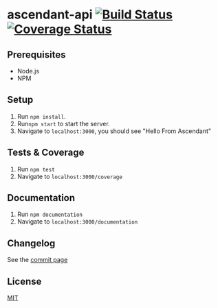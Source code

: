 # ascendant-api [![Build Status](https://travis-ci.org/shanno29/ascendant-api.svg?branch=master)](https://travis-ci.org/shanno29/ascendant-api) [![Coverage Status](https://coveralls.io/repos/github/shanno29/ascendant-api/badge.svg?branch=master)](https://coveralls.io/github/shanno29/ascendant-api?branch=master)

## Prerequisites
* Node.js
* NPM

## Setup
1. Run `npm install`.
3. Run`npm start` to start the server.
4. Navigate to `localhost:3000`, you should see "Hello From Ascendant"

## Tests & Coverage
1. Run `npm test`
2. Navigate to `localhost:3000/coverage`

## Documentation
1. Run `npm documentation`
2. Navigate to `localhost:3000/documentation`

## Changelog
See the [commit page](https://github.com/shanno29/universyl-api/commits/master)

## License
[MIT](LICENSE)
